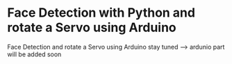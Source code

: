 # Face Detection with Python and rotate a Servo using Arduino
Face Detection and rotate a Servo using Arduino
stay tuned --> ardunio part will be added soon
